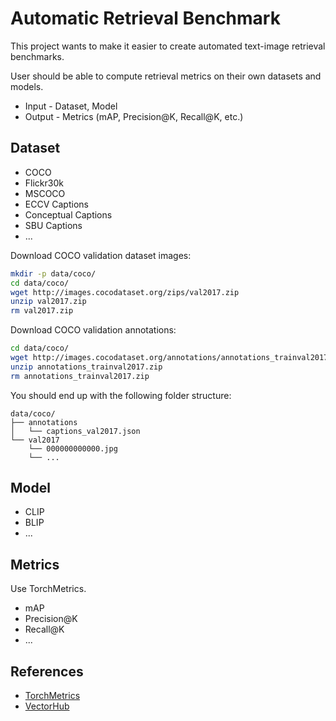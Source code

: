 
# Automatic Retrieval Benchmark

This project wants to make it easier to create automated text-image retrieval benchmarks.

User should be able to compute retrieval metrics on their own datasets and models.

- Input - Dataset, Model
- Output - Metrics (mAP, Precision@K, Recall@K, etc.)

## Dataset

- COCO
- Flickr30k
- MSCOCO
- ECCV Captions
- Conceptual Captions
- SBU Captions
- ...

Download COCO validation dataset images:

```bash
mkdir -p data/coco/
cd data/coco/
wget http://images.cocodataset.org/zips/val2017.zip
unzip val2017.zip
rm val2017.zip
```

Download COCO validation annotations:

```bash
cd data/coco/
wget http://images.cocodataset.org/annotations/annotations_trainval2017.zip
unzip annotations_trainval2017.zip
rm annotations_trainval2017.zip
```

You should end up with the following folder structure:

```
data/coco/
├── annotations
│   └── captions_val2017.json
└── val2017
    └── 000000000000.jpg
    └── ...
```

## Model

- CLIP
- BLIP
- ...


## Metrics
Use TorchMetrics.

- mAP
- Precision@K
- Recall@K
- ...


## References

- [TorchMetrics](https://torchmetrics.readthedocs.io/en/latest/)
- [VectorHub](https://github.com/superlinked/VectorHub/blob/main/research/vision-research/readme.md)
